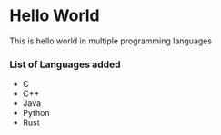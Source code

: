 # Hello World

This is hello world in multiple programming languages

### List of Languages added

- C
- C++
- Java
- Python
- Rust
